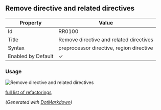 ## Remove directive and related directives

| Property           | Value                                    |
| ------------------ | ---------------------------------------- |
| Id                 | RR0100                                   |
| Title              | Remove directive and related directives  |
| Syntax             | preprocessor directive, region directive |
| Enabled by Default | &#x2713;                                 |

### Usage

![Remove directive and related directives](../../images/refactorings/RemoveDirectiveAndRelatedDirectives.png)

[full list of refactorings](Refactorings.md)

*\(Generated with [DotMarkdown](http://github.com/JosefPihrt/DotMarkdown)\)*